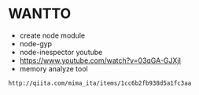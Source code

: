 # WANTTO
- create node module
- node-gyp
- node-inespector youtube
 - https://www.youtube.com/watch?v=03qGA-GJXjI
- memory analyze tool
```
http://qiita.com/mima_ita/items/1cc6b2fb938d5a1fc3aa
```
